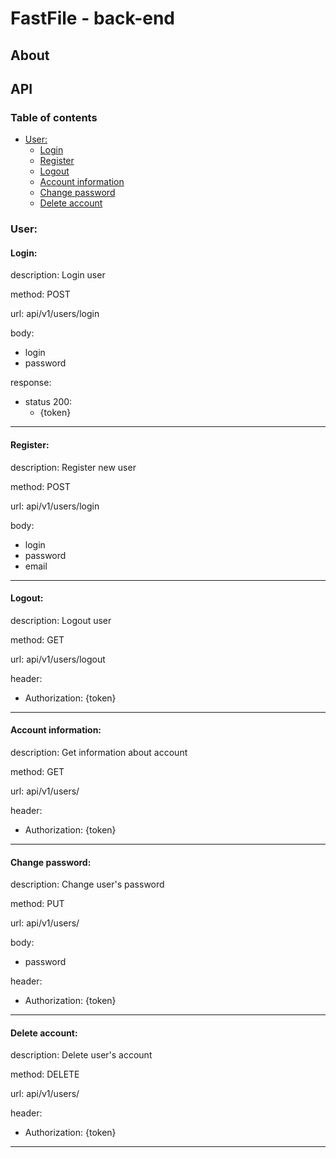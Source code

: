 # FastFile - back-end

## About

## API

### Table of contents

-   [User:](#user)
    -   [Login](#login)
    -   [Register](#register)
    -   [Logout](#logout)
    -   [Account information](#account-information)
    -   [Change password](#change-password)
    -   [Delete account](#delete-account)

### User:

#### Login:

description: Login user

method: POST

url: api/v1/users/login

body:

-   login
-   password

response:

-   status 200:
    -   {token}

---

#### Register:

description: Register new user

method: POST

url: api/v1/users/login

body:

-   login
-   password
-   email

---

#### Logout:

description: Logout user

method: GET

url: api/v1/users/logout

header:

-   Authorization: {token}

---

#### Account information:

description: Get information about account

method: GET

url: api/v1/users/

header:

-   Authorization: {token}

---

#### Change password:

description: Change user's password

method: PUT

url: api/v1/users/

body:

-   password

header:

-   Authorization: {token}

---

#### Delete account:

description: Delete user's account

method: DELETE

url: api/v1/users/

header:

-   Authorization: {token}

---
